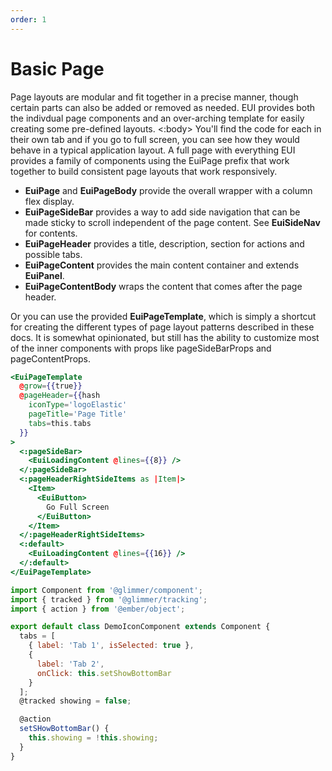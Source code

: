 ```yaml
---
order: 1
---
```


# Basic Page

<EuiText>
  Page layouts are modular and fit together in a precise manner, though certain
  parts can also be added or removed as needed. EUI provides both the indivdual
  page components and an over-arching template for easily creating some
  pre-defined layouts.
</EuiText>
<EuiSpacer />
<EuiCallOut
  @title='The following examples showcase the both the template and custom built
    usages of the page components.'
  @iconType='document'
>
  <:body>
    You'll find the code for each in their own tab and if you go to full screen,
    you can see how they would behave in a typical application layout.
  </:body>
</EuiCallOut>
<EuiSpacer />
<EuiHorizontalRule />
<EuiTitle>
  A full page with everything
</EuiTitle>
<EuiSpacer />
<EuiText>
  EUI provides a family of components using the
  <EuiCode>EuiPage</EuiCode>
  prefix that work together to build consistent page layouts that work
  responsively.<br />
  <ul>
    <li><strong>EuiPage</strong>
      and
      <strong>EuiPageBody</strong>
      provide the overall wrapper with a column flex display.</li>
    <li><strong>EuiPageSideBar</strong>
      provides a way to add side navigation that can be made sticky to scroll
      independent of the page content. See
      <strong>EuiSideNav</strong>
      for contents.</li>
    <li><strong>EuiPageHeader</strong>
      provides a title, description, section for actions and possible tabs.</li>
    <li><strong>EuiPageContent</strong>
      provides the main content container and extends
      <strong>EuiPanel</strong>.</li>
    <li><strong>EuiPageContentBody</strong>
      wraps the content that comes after the page header.</li>
  </ul>
  Or you can use the provided
  <strong>EuiPageTemplate</strong>, which is simply a shortcut for creating the
  different types of page layout patterns described in these docs. It is
  somewhat opinionated, but still has the ability to customize most of the inner
  components with props like
  <EuiCode>pageSideBarProps</EuiCode>
  and
  <EuiCode>pageContentProps</EuiCode>.
</EuiText>

```hbs template
<EuiPageTemplate
  @grow={{true}}
  @pageHeader={{hash
    iconType='logoElastic'
    pageTitle='Page Title'
    tabs=this.tabs
  }}
>
  <:pageSideBar>
    <EuiLoadingContent @lines={{8}} />
  </:pageSideBar>
  <:pageHeaderRightSideItems as |Item|>
    <Item>
      <EuiButton>
        Go Full Screen
      </EuiButton>
    </Item>
  </:pageHeaderRightSideItems>
  <:default>
    <EuiLoadingContent @lines={{16}} />
  </:default>
</EuiPageTemplate>
```

```js component
import Component from '@glimmer/component';
import { tracked } from '@glimmer/tracking';
import { action } from '@ember/object';

export default class DemoIconComponent extends Component {
  tabs = [
    { label: 'Tab 1', isSelected: true },
    {
      label: 'Tab 2',
      onClick: this.setShowBottomBar
    }
  ];
  @tracked showing = false;

  @action
  setSHowBottomBar() {
    this.showing = !this.showing;
  }
}
```
